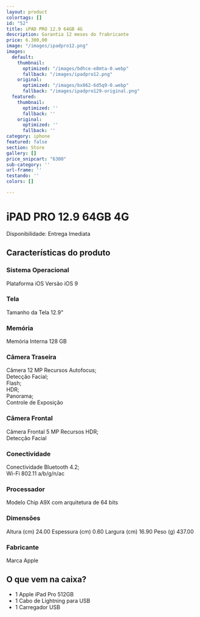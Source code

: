 ```yaml
---
layout: product
colortags: []
id: "52"
title: iPAD PRO 12.9 64GB 4G
description: Garantia 12 meses do frabricante
price: 6.300,00
image: "/images/ipadpro12.png"
images:
  default:
    thumbnail:
      optimized: "/images/bdhce-e8mta-0.webp"
      fallback: "/images/ipadpro12.png"
    original:
      optimized: "/images/bx862-6d5q9-0.webp"
      fallback: "/images/ipadpro129-original.png"
  featured:
    thumbnail:
      optimized: ''
      fallback: ''
    original:
      optimized: ''
      fallback: ''
category: iphone
featured: false
section: Store
gallery: []
price_snipcart: "6300"
sub-category: ''
url-frame: ''
testando: ''
colors: []

---
```

# iPAD PRO 12.9 64GB 4G

Disponibilidade: Entrega Imediata

## Características do produto

### Sistema Operacional

Plataforma iOS Versão iOS 9

### Tela

Tamanho da Tela 12.9"

### Memória

Memória Interna 128 GB

### Câmera Traseira

Câmera 12 MP Recursos Autofocus;   
 Detecção Facial;   
 Flash;   
 HDR;   
 Panorama;   
 Controle de Exposição

### Câmera Frontal

Câmera Frontal 5 MP Recursos HDR;   
 Detecção Facial

### Conectividade

Conectividade Bluetooth 4.2;   
 Wi-Fi 802.11 a/b/g/n/ac

### Processador

Modelo Chip A9X com arquitetura de 64 bits

### Dimensões

Altura (cm) 24.00 Espessura (cm) 0.60 Largura (cm) 16.90 Peso (g) 437.00

### Fabricante

Marca Apple

## O que vem na caixa?

* 1 Apple iPad Pro 512GB
* 1 Cabo de Lightning para USB
* 1 Carregador USB